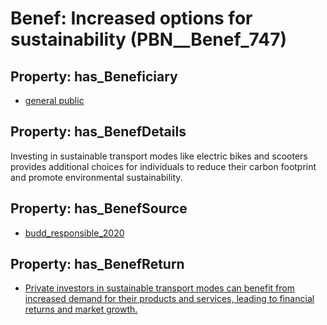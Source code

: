 # Benef: __Increased options for sustainability__ (PBN__Benef_747)

## Property: has_Beneficiary

* [general public](../Stakeholder/PBN__Stakeholder_29)

## Property: has_BenefDetails

Investing in sustainable transport modes like electric bikes and scooters provides additional choices for individuals to reduce their carbon footprint and promote environmental sustainability.

## Property: has_BenefSource

* [budd_responsible_2020](../Article/PBN__Article_148)

## Property: has_BenefReturn

* [Private investors in sustainable transport modes can benefit from increased demand for their products and services, leading to financial returns and market growth.](../BenefReturn/PBN__BenefReturn_812)

